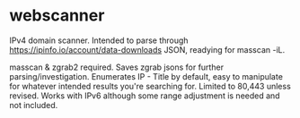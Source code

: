 # webscanner

IPv4 domain scanner. Intended to parse through https://ipinfo.io/account/data-downloads JSON, readying for masscan -iL.

masscan & zgrab2 required. Saves zgrab jsons for further parsing/investigation. Enumerates IP - Title by default, easy to manipulate for whatever intended results you're searching for. Limited to 80,443 unless revised. Works with IPv6 although some range adjustment is needed and not included.
